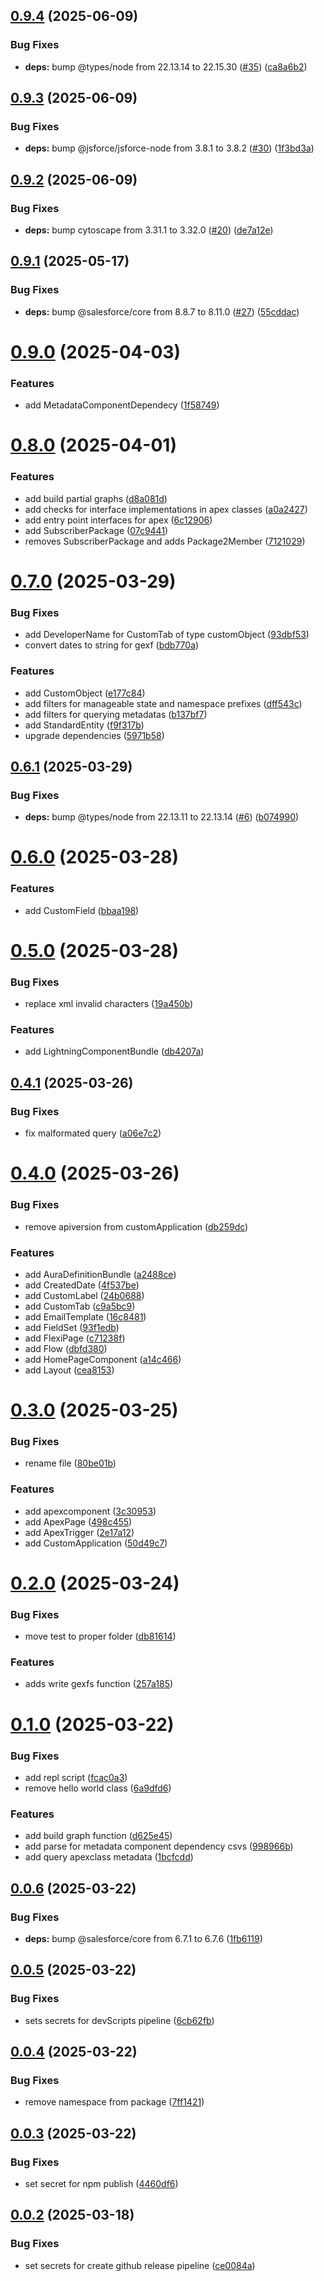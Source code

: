 ## [0.9.4](https://github.com/Jucamola/sf-org-mapper-lib/compare/0.9.3...0.9.4) (2025-06-09)


### Bug Fixes

* **deps:** bump @types/node from 22.13.14 to 22.15.30 ([#35](https://github.com/Jucamola/sf-org-mapper-lib/issues/35)) ([ca8a6b2](https://github.com/Jucamola/sf-org-mapper-lib/commit/ca8a6b29d50d17b24801d332700e28b8f7af75d1))



## [0.9.3](https://github.com/Jucamola/sf-org-mapper-lib/compare/0.9.2...0.9.3) (2025-06-09)


### Bug Fixes

* **deps:** bump @jsforce/jsforce-node from 3.8.1 to 3.8.2 ([#30](https://github.com/Jucamola/sf-org-mapper-lib/issues/30)) ([1f3bd3a](https://github.com/Jucamola/sf-org-mapper-lib/commit/1f3bd3aa43226420c42b4cc5052cee62801e8f9b))



## [0.9.2](https://github.com/Jucamola/sf-org-mapper-lib/compare/0.9.1...0.9.2) (2025-06-09)


### Bug Fixes

* **deps:** bump cytoscape from 3.31.1 to 3.32.0 ([#20](https://github.com/Jucamola/sf-org-mapper-lib/issues/20)) ([de7a12e](https://github.com/Jucamola/sf-org-mapper-lib/commit/de7a12e793ffa9a19f9d04cdfe1889122d2560cf))



## [0.9.1](https://github.com/Jucamola/sf-org-mapper-lib/compare/0.9.0...0.9.1) (2025-05-17)


### Bug Fixes

* **deps:** bump @salesforce/core from 8.8.7 to 8.11.0 ([#27](https://github.com/Jucamola/sf-org-mapper-lib/issues/27)) ([55cddac](https://github.com/Jucamola/sf-org-mapper-lib/commit/55cddac1b11180a2cbff2d36130caf0e5c8eb663))



# [0.9.0](https://github.com/Jucamola/sf-org-mapper-lib/compare/0.8.0...0.9.0) (2025-04-03)


### Features

* add MetadataComponentDependecy ([1f58749](https://github.com/Jucamola/sf-org-mapper-lib/commit/1f58749ae220dc5d1cac960be089e3cec6ab41f5))



# [0.8.0](https://github.com/Jucamola/sf-org-mapper-lib/compare/0.7.0...0.8.0) (2025-04-01)


### Features

* add build partial graphs ([d8a081d](https://github.com/Jucamola/sf-org-mapper-lib/commit/d8a081d25910aad661a7d8c2b521a34c748b5206))
* add checks for interface implementations in apex classes ([a0a2427](https://github.com/Jucamola/sf-org-mapper-lib/commit/a0a2427c2c34d33f5434b8e8efccda06d05d0adc))
* add entry point interfaces for apex ([6c12906](https://github.com/Jucamola/sf-org-mapper-lib/commit/6c1290668b5881116d12a2def9e34e32da47ad9b))
* add SubscriberPackage ([07c9441](https://github.com/Jucamola/sf-org-mapper-lib/commit/07c944157a21b357ffc42b180e32fbecf06ed4f4))
* removes SubscriberPackage and adds Package2Member ([7121029](https://github.com/Jucamola/sf-org-mapper-lib/commit/71210299c4101f833b4c3beee20bd8eb6fe0f04f))



# [0.7.0](https://github.com/Jucamola/sf-org-mapper-lib/compare/0.6.1...0.7.0) (2025-03-29)


### Bug Fixes

* add DeveloperName for CustomTab of type customObject ([93dbf53](https://github.com/Jucamola/sf-org-mapper-lib/commit/93dbf5396d78f1034213504178d206834119c0b4))
* convert dates to string for gexf ([bdb770a](https://github.com/Jucamola/sf-org-mapper-lib/commit/bdb770a2bf6a593d95bcfe5513bc10666e0730a3))


### Features

* add CustomObject ([e177c84](https://github.com/Jucamola/sf-org-mapper-lib/commit/e177c84f886b7ed0ce6b832464936f4d8689a7f6))
* add filters for manageable state and namespace prefixes ([dff543c](https://github.com/Jucamola/sf-org-mapper-lib/commit/dff543c090e89f398783a9cc9bae088772dfa6a2))
* add filters for querying metadatas ([b137bf7](https://github.com/Jucamola/sf-org-mapper-lib/commit/b137bf74ac618167c11e52a46314ceac43a8f19c))
* add StandardEntity ([f9f317b](https://github.com/Jucamola/sf-org-mapper-lib/commit/f9f317bb0988977b8803023eee9eabed06be8e99))
* upgrade dependencies ([5971b58](https://github.com/Jucamola/sf-org-mapper-lib/commit/5971b5869bd5658f4e43da7b9c23730822481bb6))



## [0.6.1](https://github.com/Jucamola/sf-org-mapper-lib/compare/0.6.0...0.6.1) (2025-03-29)


### Bug Fixes

* **deps:** bump @types/node from 22.13.11 to 22.13.14 ([#6](https://github.com/Jucamola/sf-org-mapper-lib/issues/6)) ([b074990](https://github.com/Jucamola/sf-org-mapper-lib/commit/b074990116a8cddec2994a59ed265e9ecdf550a4))



# [0.6.0](https://github.com/Jucamola/sf-org-mapper-lib/compare/0.5.0...0.6.0) (2025-03-28)


### Features

* add CustomField ([bbaa198](https://github.com/Jucamola/sf-org-mapper-lib/commit/bbaa198dc70515a9a688aa280c7e8f346a80357f))



# [0.5.0](https://github.com/Jucamola/sf-org-mapper-lib/compare/0.4.1...0.5.0) (2025-03-28)


### Bug Fixes

* replace xml invalid characters ([19a450b](https://github.com/Jucamola/sf-org-mapper-lib/commit/19a450b63a0cfbb57a83f63738d17425cb27d76b))


### Features

* add LightningComponentBundle ([db4207a](https://github.com/Jucamola/sf-org-mapper-lib/commit/db4207aed29f43b5971e5efee6326dc6d83f745f))



## [0.4.1](https://github.com/Jucamola/sf-org-mapper-lib/compare/0.4.0...0.4.1) (2025-03-26)


### Bug Fixes

* fix malformated query ([a06e7c2](https://github.com/Jucamola/sf-org-mapper-lib/commit/a06e7c2a26d50c5942e0f75193f084dd58360c69))



# [0.4.0](https://github.com/Jucamola/sf-org-mapper-lib/compare/0.3.0...0.4.0) (2025-03-26)


### Bug Fixes

* remove apiversion from customApplication ([db259dc](https://github.com/Jucamola/sf-org-mapper-lib/commit/db259dcb081d4a318ab77dcaa419a581212d6216))


### Features

* add AuraDefinitionBundle ([a2488ce](https://github.com/Jucamola/sf-org-mapper-lib/commit/a2488ce156d8b44e982356d944810fa2cf897d95))
* add CreatedDate ([4f537be](https://github.com/Jucamola/sf-org-mapper-lib/commit/4f537bee290edd00ee276c625314ada55be19dd1))
* add CustomLabel ([24b0688](https://github.com/Jucamola/sf-org-mapper-lib/commit/24b0688bca6b62809df77f5fa1496a01f291a0ad))
* add CustomTab ([c9a5bc9](https://github.com/Jucamola/sf-org-mapper-lib/commit/c9a5bc905f12e1f87e8908e067033fb79fe13b07))
* add EmailTemplate ([16c8481](https://github.com/Jucamola/sf-org-mapper-lib/commit/16c84814c7ee8fcd7f4c3b69d184937330d904d5))
* add FieldSet ([93f1edb](https://github.com/Jucamola/sf-org-mapper-lib/commit/93f1edbca79d43a86de2c3f94cd56d25d1645ef6))
* add FlexiPage ([c71238f](https://github.com/Jucamola/sf-org-mapper-lib/commit/c71238f8223c2df3b2448910484de6f8b6d614a3))
* add Flow ([dbfd380](https://github.com/Jucamola/sf-org-mapper-lib/commit/dbfd380c491628cdbfaffd6a439a232255a29387))
* add HomePageComponent ([a14c466](https://github.com/Jucamola/sf-org-mapper-lib/commit/a14c466f4c3bb8734cc8dccc0c4182f427015e8d))
* add Layout ([cea8153](https://github.com/Jucamola/sf-org-mapper-lib/commit/cea8153aad8fea9d34dbec523f4cd80e19dd44ad))



# [0.3.0](https://github.com/Jucamola/sf-org-mapper-lib/compare/0.2.0...0.3.0) (2025-03-25)


### Bug Fixes

* rename file ([80be01b](https://github.com/Jucamola/sf-org-mapper-lib/commit/80be01b3709ded6ff3478dcefe507b05994a53ab))


### Features

* add apexcomponent ([3c30953](https://github.com/Jucamola/sf-org-mapper-lib/commit/3c3095387f12a907b707a8f72528bdcb6a165085))
* add ApexPage ([498c455](https://github.com/Jucamola/sf-org-mapper-lib/commit/498c4555d2fbe5895842cd0f9bbfddf3b8d04072))
* add ApexTrigger ([2e17a12](https://github.com/Jucamola/sf-org-mapper-lib/commit/2e17a1281f26fb399d8be8741132b131109d0cf3))
* add CustomApplication ([50d49c7](https://github.com/Jucamola/sf-org-mapper-lib/commit/50d49c74e3e0c4ced6e1811f5e84bbdd6f3a58a4))



# [0.2.0](https://github.com/Jucamola/sf-org-mapper-lib/compare/0.1.0...0.2.0) (2025-03-24)


### Bug Fixes

* move test to proper folder ([db81614](https://github.com/Jucamola/sf-org-mapper-lib/commit/db81614a4193ae82c7d211c48ee14724784e9db1))


### Features

* adds write gexfs function ([257a185](https://github.com/Jucamola/sf-org-mapper-lib/commit/257a185890fb9c1821e1712e85db273216b710e4))



# [0.1.0](https://github.com/Jucamola/sf-org-mapper-lib/compare/0.0.6...0.1.0) (2025-03-22)


### Bug Fixes

* add repl script ([fcac0a3](https://github.com/Jucamola/sf-org-mapper-lib/commit/fcac0a3cd56bdf3d29463d8dc7d56bcc62b1a3e2))
* remove hello world class ([6a9dfd6](https://github.com/Jucamola/sf-org-mapper-lib/commit/6a9dfd672b42c4c40e0500597ea5c09ea6eb8c0d))


### Features

* add build graph function ([d625e45](https://github.com/Jucamola/sf-org-mapper-lib/commit/d625e45319a82b748ef9d065e6436cdcf502421c))
* add parse for metadata component dependency csvs ([998966b](https://github.com/Jucamola/sf-org-mapper-lib/commit/998966b5038cf0999bf39b982512aec8e3fb7f4e))
* add query apexclass metadata ([1bcfcdd](https://github.com/Jucamola/sf-org-mapper-lib/commit/1bcfcdd59b3c3834498c0bd56da2f8bbee800bf7))



## [0.0.6](https://github.com/Jucamola/sf-org-mapper-lib/compare/0.0.5...0.0.6) (2025-03-22)


### Bug Fixes

* **deps:** bump @salesforce/core from 6.7.1 to 6.7.6 ([1fb6119](https://github.com/Jucamola/sf-org-mapper-lib/commit/1fb6119f71c7bfe93d5cd9a8a9e5412805244952))



## [0.0.5](https://github.com/Jucamola/sf-org-mapper-lib/compare/0.0.4...0.0.5) (2025-03-22)


### Bug Fixes

* sets secrets for devScripts pipeline ([6cb62fb](https://github.com/Jucamola/sf-org-mapper-lib/commit/6cb62fb84c15e8f9e798bfd477b80d5de21e2185))



## [0.0.4](https://github.com/Jucamola/sf-org-mapper-lib/compare/0.0.3...0.0.4) (2025-03-22)


### Bug Fixes

* remove namespace from package ([7ff1421](https://github.com/Jucamola/sf-org-mapper-lib/commit/7ff14211b8cb24bc387f2d0156e5c3bdf580413d))



## [0.0.3](https://github.com/Jucamola/sf-org-mapper-lib/compare/0.0.2...0.0.3) (2025-03-22)


### Bug Fixes

* set secret for npm publish ([4460df6](https://github.com/Jucamola/sf-org-mapper-lib/commit/4460df6152e2d7247a647b23de66a221af1d3869))



## [0.0.2](https://github.com/Jucamola/sf-org-mapper-lib/compare/ce0084a0e85db7bf17fc093587c1231602de8cf2...0.0.2) (2025-03-18)


### Bug Fixes

* set secrets for create github release pipeline ([ce0084a](https://github.com/Jucamola/sf-org-mapper-lib/commit/ce0084a0e85db7bf17fc093587c1231602de8cf2))




